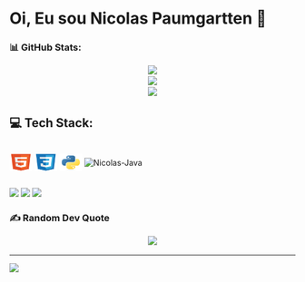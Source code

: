 # Oi, Eu sou Nicolas Paumgartten 👋
  
### 📊 GitHub Stats:
<div align="center">
  
![](https://github-readme-stats.vercel.app/api?username=NicolasPaumgartten&theme=dracula&hide_border=false&include_all_commits=false&count_private=false)<br/>
![](https://github-readme-streak-stats.herokuapp.com/?user=NicolasPaumgartten&theme=dracula&hide_border=false)<br/>
![](https://github-readme-stats.vercel.app/api/top-langs/?username=NicolasPaumgartten&theme=dracula&hide_border=false&include_all_commits=false&count_private=false&layout=compact)

</div>

## 💻 Tech Stack:

<div style="display: inline_block"><br>
  <img align="center" alt="Nicolas-HTML" height="30" width="40" src="https://raw.githubusercontent.com/devicons/devicon/master/icons/html5/html5-original.svg">
  <img align="center" alt="Nicolas-CSS" height="30" width="40" src="https://raw.githubusercontent.com/devicons/devicon/master/icons/css3/css3-original.svg">
  <img align="center" alt="Nicolas-Python" height="30" width="40" src="https://raw.githubusercontent.com/devicons/devicon/master/icons/python/python-original.svg">
  <img align="center" alt="Nicolas-Java" height="30" width="40" src="https://user-images.githubusercontent.com/115207095/204962577-1b17aa04-80a6-4df6-b6f5-846e495da8f6.png">

</div>

##

<div> 
  <a href="https://instagram.com/nicolaspaumgartten/" target="_blank"><img src="https://img.shields.io/badge/-Instagram-%23E4405F?style=for-the-badge&logo=instagram&logoColor=white" target="_blank"></a>
  <a href="https://www.linkedin.com/in/nicolas-paumgartten/" target="_blank"><img src="https://img.shields.io/badge/-LinkedIn-%230077B5?style=for-the-badge&logo=linkedin&logoColor=white" target="_blank"></a> 
   <a href = "mailto:nicolaspaumgartten@gmail.com"><img src="https://img.shields.io/badge/-Gmail-%23333?style=for-the-badge&logo=gmail&logoColor=white" target="_blank"></a>


### ✍️ Random Dev Quote
  <div align="center">
    
![](https://quotes-github-readme.vercel.app/api?type=horizontal&theme=radical)
  
  </div>
  
---
[![](https://visitcount.itsvg.in/api?id=NicolasPaumgartten&icon=0&color=0)](https://visitcount.itsvg.in)
